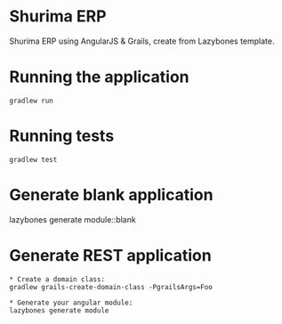 # Shurima ERP
Shurima ERP using AngularJS & Grails, create from Lazybones template.

# Running the application
	gradlew run

# Running tests
	gradlew test

# Generate blank application
lazybones generate module::blank

# Generate REST application
	* Create a domain class:
	gradlew grails-create-domain-class -PgrailsArgs=Foo

	* Generate your angular module:
	lazybones generate module
